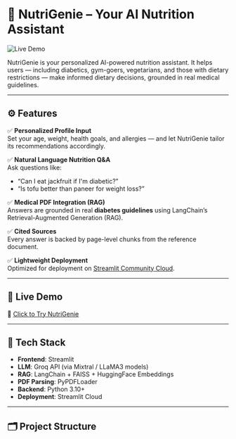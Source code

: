 # 🥗 NutriGenie – Your AI Nutrition Assistant

![Live Demo](https://img.shields.io/badge/Live%20Demo-Click%20Here-brightgreen?style=for-the-badge&logo=streamlit&labelColor=black&link=https://nutrigenie.streamlit.app)

NutriGenie is your personalized AI-powered nutrition assistant. It helps users — including diabetics, gym-goers, vegetarians, and those with dietary restrictions — make informed dietary decisions, grounded in real medical guidelines.

---

## ⚙️ Features

✅ **Personalized Profile Input**  
Set your age, weight, health goals, and allergies — and let NutriGenie tailor its recommendations accordingly.

✅ **Natural Language Nutrition Q&A**  
Ask questions like:
- “Can I eat jackfruit if I'm diabetic?”
- “Is tofu better than paneer for weight loss?”

✅ **Medical PDF Integration (RAG)**  
Answers are grounded in real **diabetes guidelines** using LangChain’s Retrieval-Augmented Generation (RAG).

✅ **Cited Sources**  
Every answer is backed by page-level chunks from the reference document.

✅ **Lightweight Deployment**  
Optimized for deployment on [Streamlit Community Cloud](https://streamlit.io/cloud).

---

## 🚀 Live Demo

🔗 [Click to Try NutriGenie](https://nutrigenie.streamlit.app)

---

## 🧠 Tech Stack

- **Frontend**: Streamlit
- **LLM**: Groq API (via Mixtral / LLaMA3 models)
- **RAG**: LangChain + FAISS + HuggingFace Embeddings
- **PDF Parsing**: PyPDFLoader
- **Backend**: Python 3.10+
- **Deployment**: Streamlit Cloud

---

## 🗂️ Project Structure
